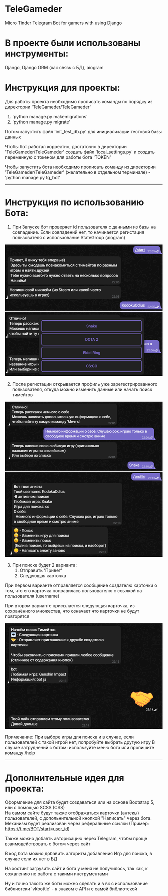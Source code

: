 # TeleGameder
Micro Tinder Telegram Bot for gamers with using Django 

# В проекте были использованы инструменты:
Django, Django ORM (как связь с БД), aiogram

# Инструкция для проекты:
Для работы проекта необходимо прописать команды по порядку из директории 'TeleGameder/TeleGameder'
1. 'python manage.py makemigrations'
2. 'python manage.py migrate'

Потом запустить файл 'init_test_db.py' для инициализации тестовой базы данных

Чтобы бот работал корректно, достаточно в директории 'TeleGameder/TeleGameder' создать файл 'local_settings.py' и создать переменную с токеном для работы бота 'TOKEN'

Чтобы запустить бота необходимо прописать команду из директории 'TeleGameder/TeleGameder' (желательно в отдельном терминале) - 'python manage.py tg_bot'

<hr>

# Инструкция по использованию Бота:

1) При Запуске бот проверяет id пользователя с данными из базы на совпадение. Если совпадений нет, то начинается регистация пользователя с использование StateGroup (aiogram)

<img src="img/start.png">

<img src="img/buttons.png">

2) После регистации открывается профиль уже зарегестрированного пользователя, откуда можно изменить данные или начать поиск тимейтов

<img src="img/username.png">

<img src="img/profile.png">

3) При поиске будет 2 варианта:
    1. Отправить 'Привет'
    2. Следующая карточка

При первом варианте отправляется сообщение создателю карточки о том, что его карточка понравилась пользователю с ссылкой на пользователя (username)

При втором варианте присылается следующая карточка, из сохранённого множества, что означает что карточки не будут повторятся

<img src="img/friend.png">

Примечание:
    При выборе игры для поиска и в случае, если пользователей с такой игрой нет, попробуйте выбрать другую игру
    В случае затруднений с ботом: используйте меню бота или пропишите команду /help


<hr>

# Дополнительные идея для проекта:
Оформление для сайта будет создаваться или на основе Bootstrap 5, или с помощью SCSS (CSS) <br>
На самом сайте будут также отображаться карточки (антекы) пользователей, с допольнительной кнопкой "Написать" через бота. Механизм будет реализован через реферальные ссылки (Пример: https://t.me/BOT/start=user_id)

Также можно добавть авторизацию через Telegram, чтобы проще взаимодействовать с ботом через сайт

В код бота можно добавить алгоритм добавления Игр для поиска, в случае если их нет в БД

На хостинг загрузить сайт и бота у меня не получилось, так как, к сожалению не работа с такими инструментами

Ну и точно такого же боты можно сделать и в вк с использование библиотеки 'vkbottle' - я знаком с API и с самой библиотекой
